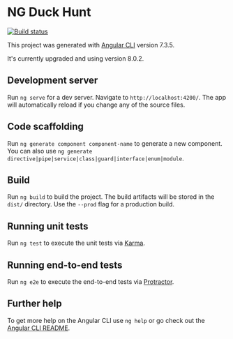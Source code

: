 # NG Duck Hunt
[![Build status](https://gonzigonz.visualstudio.com/NG%20Duck%20Hunt/_apis/build/status/NG%20Duck%20Hunt-CI)](https://gonzigonz.visualstudio.com/NG%20Duck%20Hunt/_build/latest?definitionId=12)

This project was generated with [Angular CLI](https://github.com/angular/angular-cli) version 7.3.5.

It's currently upgraded and using version 8.0.2.

## Development server

Run `ng serve` for a dev server. Navigate to `http://localhost:4200/`. The app will automatically reload if you change any of the source files.

## Code scaffolding

Run `ng generate component component-name` to generate a new component. You can also use `ng generate directive|pipe|service|class|guard|interface|enum|module`.

## Build

Run `ng build` to build the project. The build artifacts will be stored in the `dist/` directory. Use the `--prod` flag for a production build.

## Running unit tests

Run `ng test` to execute the unit tests via [Karma](https://karma-runner.github.io).

## Running end-to-end tests

Run `ng e2e` to execute the end-to-end tests via [Protractor](http://www.protractortest.org/).

## Further help

To get more help on the Angular CLI use `ng help` or go check out the [Angular CLI README](https://github.com/angular/angular-cli/blob/master/README.md).
